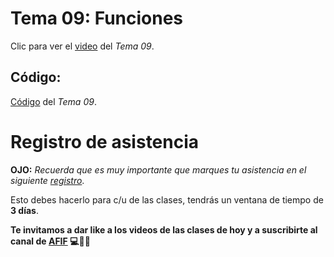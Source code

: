  # __Tema 09: Funciones__


Clic para ver el [video](https://youtu.be/7xuTaPP5rQo) del _Tema 09_.


## Código:
[Código](https://github.com/AFIF-UG/Introduccion_a_Python_2022/blob/main/Clase_07/Codigo_tema_9.ipynb) del _Tema 09_.


# Registro de asistencia
__OJO:__ _Recuerda que es muy importante que marques tu asistencia en el siguiente [registro](https://docs.google.com/forms/d/e/1FAIpQLSf9bVWeSoYGB7CK2Q89PhBGZmyzAfPOE_SaYeOzUMGVFMhmuQ/viewform?usp=sf_link)_.

Esto debes hacerlo para c/u de las clases, tendrás un ventana de tiempo de __3 días__.

__Te invitamos a dar like a los videos de las clases de hoy y a suscribirte al canal de [AFIF](https://www.youtube.com/channel/UCCoXhG-Jl1e1VZIezRn8Y3Q) :computer::snake::sunglasses:__

